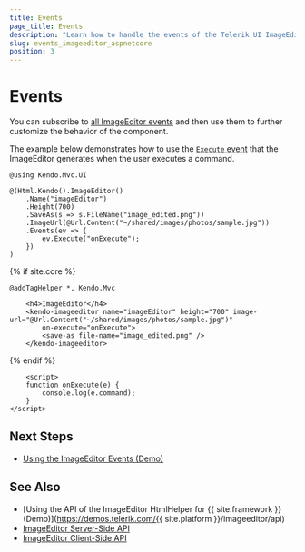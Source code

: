 ```yaml
---
title: Events
page_title: Events
description: "Learn how to handle the events of the Telerik UI ImageEditor component for {{ site.framework }}."
slug: events_imageeditor_aspnetcore
position: 3
---
```


# Events

You can subscribe to [all ImageEditor events](/api/kendo.mvc.ui.fluent/imageeditoreventbuilder) and then use them to further customize the behavior of the component.

The example below demonstrates how to use the [`Execute` event](/api/kendo.mvc.ui.fluent/imageeditoreventbuilder#executesystemstring) that the ImageEditor generates when the user executes a command.

```HtmlHelper
@using Kendo.Mvc.UI

@(Html.Kendo().ImageEditor()
	.Name("imageEditor")
	.Height(700)
	.SaveAs(s => s.FileName("image_edited.png"))
	.ImageUrl(@Url.Content("~/shared/images/photos/sample.jpg"))
	.Events(ev => {
		ev.Execute("onExecute");
	})
)
```
{% if site.core %}
```TagHelper
@addTagHelper *, Kendo.Mvc

    <h4>ImageEditor</h4>
    <kendo-imageeditor name="imageEditor" height="700" image-url="@Url.Content("~/shared/images/photos/sample.jpg")"
		on-execute="onExecute">
        <save-as file-name="image_edited.png" />
    </kendo-imageeditor>
```
{% endif %}
```JS script
	<script>	
	function onExecute(e) {
		console.log(e.command);
	}
</script>
```

## Next Steps

* [Using the ImageEditor Events (Demo)](https://demos.telerik.com/aspnet-core/imageeditor/events)

## See Also

* [Using the API of the ImageEditor HtmlHelper for {{ site.framework }} (Demo)](https://demos.telerik.com/{{ site.platform }}/imageeditor/api)
* [ImageEditor Server-Side API](/api/imageeditor)
* [ImageEditor Client-Side API](https://docs.telerik.com/kendo-ui/api/javascript/ui/imageeditor)
